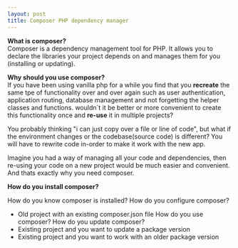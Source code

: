 ```yaml
---
layout: post
title: Composer PHP dependency manager
---
```

**What is composer?<br>**
Composer is a dependency management tool for PHP. It allows you to declare the libraries your project depends on and manages them for you (installing or updating).

**Why should you use composer?**<br>
If you have been using vanilla php for a while you find that you **recreate** the same tpe of functionality over and over again such as user authentication, application  routing, database management and not forgetting the helper classes and functions. wouldn`t it be better or more convenient to create this functionality once and **re-use** it in multiple projects?

You probably thinking "i can just copy over a file or line of code", but what if the environment changes or the codebase(source code) is different? You will have to rewrite code in-order to make it work with the new app.

Imagine you had a way of managing all your code and dependencies, then re-using your code on a new project would be much easier and convenient. And thats exactly why you need composer.



**How do you install composer?**<br>


How do you know composer is installed?
How do you configure composer?
- Old project with an existing composer.json  file 
How do you use composer?
How do you update composer?
- Existing project and you want to update a package version 
- Existing project and you want to work with an older package version 
